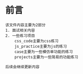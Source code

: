 # 前言
    该文件内容主要为2部分
    1. 面试相关内容
    2. 一些练习项目
        css_code主要为css练习
        js_practice主要为js的练习
        case主要为一些模仿单功能的练习
        projects主要为一些简易的功能练习
    
    后续会继续更新内容
        